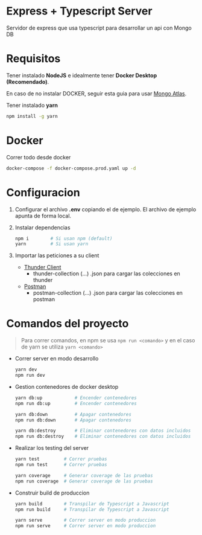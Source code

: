 # Express + Typescript Server

Servidor de express que usa typescript para desarrollar un api con Mongo DB

# Requisitos

Tener instalado **NodeJS** e idealmente tener **Docker Desktop (Recomendado)**.

En caso de no instalar DOCKER, seguir esta guia para usar [Mongo Atlas](https://youtu.be/d6wv1Utj5BE?si=PdiGLjGECGip2XnT).

Tener instalado **yarn**

```bash
npm install -g yarn
```

# Docker

Correr todo desde docker

```bash
docker-compose -f docker-compose.prod.yaml up -d
```

# Configuracion

1. Configurar el archivo **.env** copiando el de ejemplo. El archivo de ejemplo apunta de forma local.
2. Instalar dependencias

   ```bash
   npm i        # Si usan npm (default)
   yarn         # Si usan yarn
   ```

3. Importar las peticiones a su client
   - [Thunder Client](https://www.thunderclient.com/)
     - thunder-collection (...) .json para cargar las colecciones en thunder
   - [Postman](https://www.postman.com/)
     - postman-collection (...) .json para cargar las colecciones en postman

# Comandos del proyecto

> Para correr comandos, en npm se usa `npm run <comando>` y en el caso de yarn se utiliza `yarn <comando>`

- Correr server en modo desarrollo

  ```bash
  yarn dev
  npm run dev
  ```

- Gestion contenedores de docker desktop

  ```bash
  yarn db:up            # Encender contenedores
  npm run db:up         # Encender contenedores

  yarn db:down          # Apagar contenedores
  npm run db:down       # Apagar contenedores

  yarn db:destroy       # Eliminar contenedores con datos incluidos
  npm run db:destroy    # Eliminar contenedores con datos incluidos
  ```

- Realizar los testing del server

  ```bash
  yarn test         # Correr pruebas
  npm run test      # Correr pruebas

  yarn coverage     # Generar coverage de las pruebas
  npm run coverage  # Generar coverage de las pruebas
  ```

- Construir build de produccion

  ```bash
  yarn build        # Transpilar de Typescript a Javascript
  npm run build     # Transpilar de Typescript a Javascript

  yarn serve        # Correr server en modo produccion
  npm run serve     # Correr server en modo produccion
  ```
